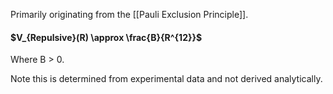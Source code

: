 Primarily originating from the [[Pauli Exclusion Principle]].

#### $V_{Repulsive}(R) \approx \frac{B}{R^{12}}$
Where B > 0.

Note this is determined from experimental data and not derived analytically.
